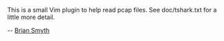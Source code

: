 This is a small Vim plugin to help read pcap files. See doc/tshark.txt for a little more detail.

-- [Brian Smyth](http://bsmyth.net)
